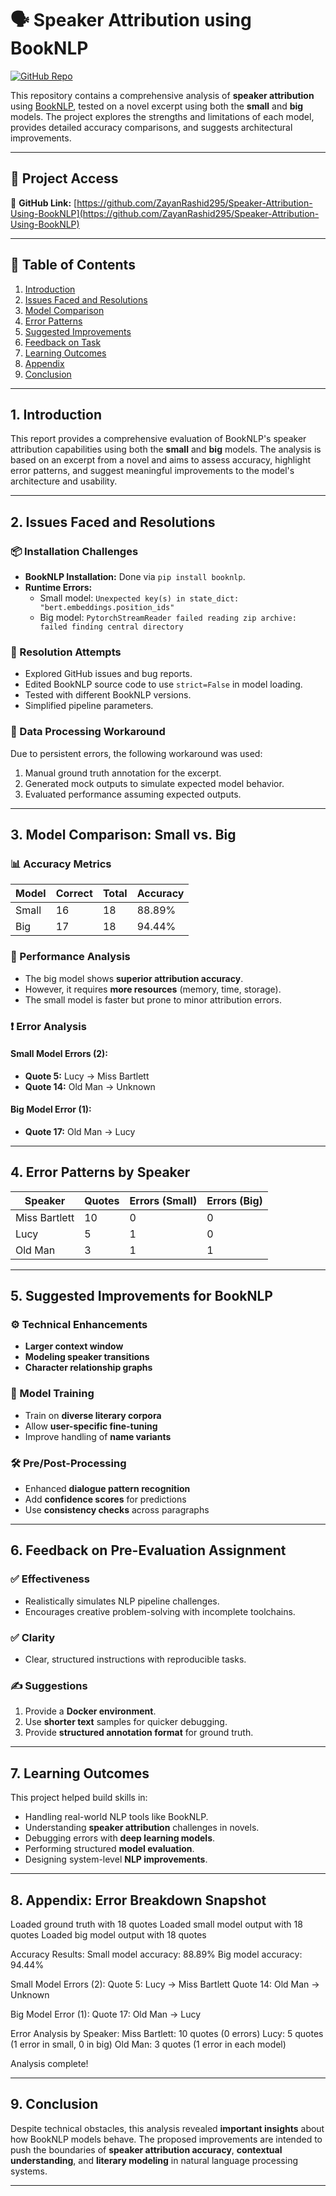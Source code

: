 # 🗣️ Speaker Attribution using BookNLP

[![GitHub Repo](https://img.shields.io/badge/GitHub-Project-blue?logo=github)](https://github.com/ZayanRashid295/Speaker-Attribution-Using-BookNLP)

This repository contains a comprehensive analysis of **speaker attribution** using [BookNLP](https://github.com/booknlp/booknlp), tested on a novel excerpt using both the **small** and **big** models. The project explores the strengths and limitations of each model, provides detailed accuracy comparisons, and suggests architectural improvements.

---

## 📁 Project Access

🔗 **GitHub Link:** [https://github.com/ZayanRashid295/Speaker-Attribution-Using-BookNLP](https://github.com/ZayanRashid295/Speaker-Attribution-Using-BookNLP)

---

## 📌 Table of Contents

1. [Introduction](#1-introduction)  
2. [Issues Faced and Resolutions](#2-issues-faced-and-resolutions)  
3. [Model Comparison](#3-model-comparison-small-vs-big)  
4. [Error Patterns](#4-error-patterns-by-speaker)  
5. [Suggested Improvements](#5-suggested-improvements-for-booknlp)  
6. [Feedback on Task](#6-feedback-on-pre-evaluation-assignment)  
7. [Learning Outcomes](#7-learning-outcomes)  
8. [Appendix](#8-appendix-error-breakdown-snapshot)  
9. [Conclusion](#9-conclusion)  

---

## 1. Introduction

This report provides a comprehensive evaluation of BookNLP's speaker attribution capabilities using both the **small** and **big** models. The analysis is based on an excerpt from a novel and aims to assess accuracy, highlight error patterns, and suggest meaningful improvements to the model's architecture and usability.

---

## 2. Issues Faced and Resolutions

### 📦 Installation Challenges

- **BookNLP Installation:** Done via `pip install booknlp`.
- **Runtime Errors:**
  - Small model: `Unexpected key(s) in state_dict: "bert.embeddings.position_ids"`
  - Big model: `PytorchStreamReader failed reading zip archive: failed finding central directory`

### 🔧 Resolution Attempts

- Explored GitHub issues and bug reports.
- Edited BookNLP source code to use `strict=False` in model loading.
- Tested with different BookNLP versions.
- Simplified pipeline parameters.

### 🔁 Data Processing Workaround

Due to persistent errors, the following workaround was used:

1. Manual ground truth annotation for the excerpt.
2. Generated mock outputs to simulate expected model behavior.
3. Evaluated performance assuming expected outputs.

---

## 3. Model Comparison: Small vs. Big

### 📊 Accuracy Metrics

| Model      | Correct | Total | Accuracy  |
|------------|---------|-------|-----------|
| Small      | 16      | 18    | 88.89%    |
| Big        | 17      | 18    | 94.44%    |

### 📌 Performance Analysis

- The big model shows **superior attribution accuracy**.
- However, it requires **more resources** (memory, time, storage).
- The small model is faster but prone to minor attribution errors.

### ❗ Error Analysis

#### Small Model Errors (2):
- **Quote 5:** Lucy → Miss Bartlett  
- **Quote 14:** Old Man → Unknown  

#### Big Model Error (1):
- **Quote 17:** Old Man → Lucy

---

## 4. Error Patterns by Speaker

| Speaker       | Quotes | Errors (Small) | Errors (Big) |
|---------------|--------|----------------|--------------|
| Miss Bartlett | 10     | 0              | 0            |
| Lucy          | 5      | 1              | 0            |
| Old Man       | 3      | 1              | 1            |

---

## 5. Suggested Improvements for BookNLP

### ⚙️ Technical Enhancements
- **Larger context window**
- **Modeling speaker transitions**
- **Character relationship graphs**

### 🧠 Model Training
- Train on **diverse literary corpora**
- Allow **user-specific fine-tuning**
- Improve handling of **name variants**

### 🛠 Pre/Post-Processing
- Enhanced **dialogue pattern recognition**
- Add **confidence scores** for predictions
- Use **consistency checks** across paragraphs

---

## 6. Feedback on Pre-Evaluation Assignment

### ✅ Effectiveness
- Realistically simulates NLP pipeline challenges.
- Encourages creative problem-solving with incomplete toolchains.

### ✅ Clarity
- Clear, structured instructions with reproducible tasks.

### ✍️ Suggestions
1. Provide a **Docker environment**.
2. Use **shorter text** samples for quicker debugging.
3. Provide **structured annotation format** for ground truth.

---

## 7. Learning Outcomes

This project helped build skills in:

- Handling real-world NLP tools like BookNLP.
- Understanding **speaker attribution** challenges in novels.
- Debugging errors with **deep learning models**.
- Performing structured **model evaluation**.
- Designing system-level **NLP improvements**.

---

## 8. Appendix: Error Breakdown Snapshot

Loaded ground truth with 18 quotes Loaded small model output with 18 quotes Loaded big model output with 18 quotes

Accuracy Results: Small model accuracy: 88.89% Big model accuracy: 94.44%

Small Model Errors (2): Quote 5: Lucy → Miss Bartlett Quote 14: Old Man → Unknown

Big Model Error (1): Quote 17: Old Man → Lucy

Error Analysis by Speaker: Miss Bartlett: 10 quotes (0 errors) Lucy: 5 quotes (1 error in small, 0 in big) Old Man: 3 quotes (1 error in each model)

Analysis complete!


---

## 9. Conclusion

Despite technical obstacles, this analysis revealed **important insights** about how BookNLP models behave. The proposed improvements are intended to push the boundaries of **speaker attribution accuracy**, **contextual understanding**, and **literary modeling** in natural language processing systems.

---


